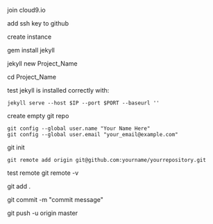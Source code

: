 join cloud9.io

add ssh key to github

create instance

gem install jekyll

jekyll new Project_Name

cd Project_Name
	
test jekyll is installed correctly with:

	jekyll serve --host $IP --port $PORT --baseurl ''
	
	
create empty git repo

	git config --global user.name "Your Name Here"
	git config --global user.email "your_email@example.com"

git init

	git remote add origin git@github.com:yourname/yourrepository.git

test remote
git remote -v
	
git add .

git commit -m "commit message"

git push -u origin master
